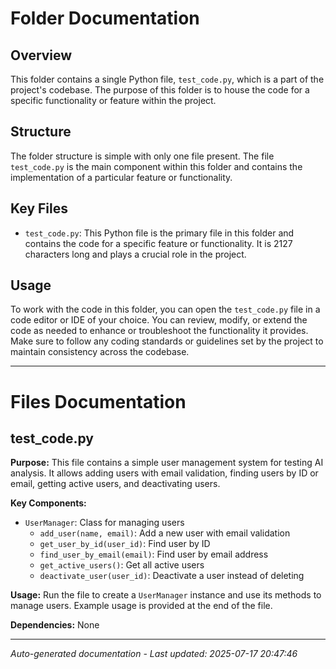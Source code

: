 # Folder Documentation

## Overview
This folder contains a single Python file, `test_code.py`, which is a part of the project's codebase. The purpose of this folder is to house the code for a specific functionality or feature within the project.

## Structure
The folder structure is simple with only one file present. The file `test_code.py` is the main component within this folder and contains the implementation of a particular feature or functionality.

## Key Files
- `test_code.py`: This Python file is the primary file in this folder and contains the code for a specific feature or functionality. It is 2127 characters long and plays a crucial role in the project.

## Usage
To work with the code in this folder, you can open the `test_code.py` file in a code editor or IDE of your choice. You can review, modify, or extend the code as needed to enhance or troubleshoot the functionality it provides. Make sure to follow any coding standards or guidelines set by the project to maintain consistency across the codebase.

---

# Files Documentation

## test_code.py

**Purpose:** This file contains a simple user management system for testing AI analysis. It allows adding users with email validation, finding users by ID or email, getting active users, and deactivating users.

**Key Components:**
- `UserManager`: Class for managing users
  - `add_user(name, email)`: Add a new user with email validation
  - `get_user_by_id(user_id)`: Find user by ID
  - `find_user_by_email(email)`: Find user by email address
  - `get_active_users()`: Get all active users
  - `deactivate_user(user_id)`: Deactivate a user instead of deleting

**Usage:** Run the file to create a `UserManager` instance and use its methods to manage users. Example usage is provided at the end of the file.

**Dependencies:** None

---
*Auto-generated documentation - Last updated: 2025-07-17 20:47:46*
